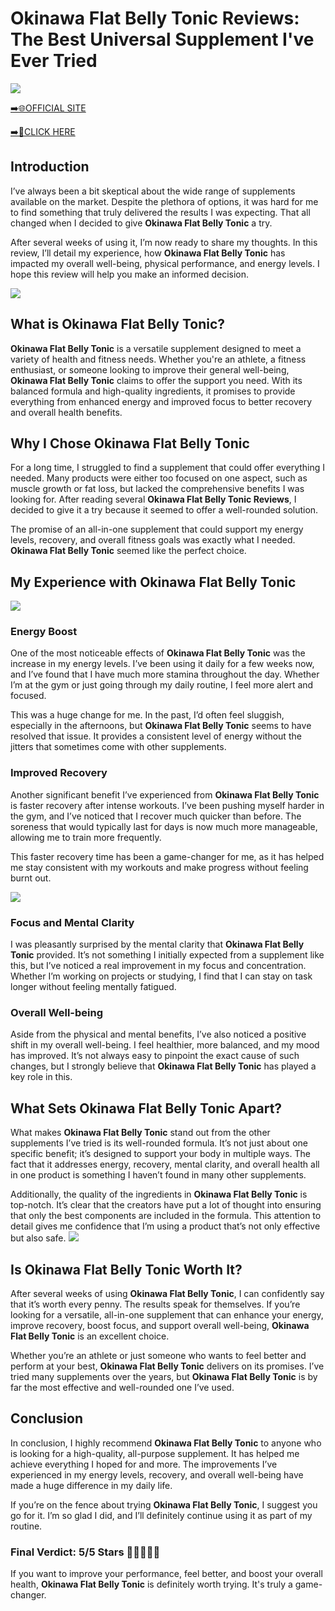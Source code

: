 # Okinawa Flat Belly Tonic Reviews: The Best Universal Supplement I've Ever Tried

[![](https://static.vecteezy.com/system/resources/thumbnails/019/896/014/small/buy-now-gradient-button-with-cart-symbol-buy-now-illustration-png.png)](https://edetoop.top/lander/sugarpreland-1/okinawa.html) 

[➡️🌐OFFICIAL SITE](https://edetoop.top/lander/sugarpreland-1/okinawa.html) 

[➡️🔗CLICK HERE](https://edetoop.top/lander/sugarpreland-1/okinawa.html) 


## Introduction

I’ve always been a bit skeptical about the wide range of supplements available on the market. Despite the plethora of options, it was hard for me to find something that truly delivered the results I was expecting. That all changed when I decided to give **Okinawa Flat Belly Tonic** a try.

After several weeks of using it, I’m now ready to share my thoughts. In this review, I’ll detail my experience, how **Okinawa Flat Belly Tonic** has impacted my overall well-being, physical performance, and energy levels. I hope this review will help you make an informed decision. 

[![](https://wallpapers.com/images/hd/red-order-now-button-udg4jcj4arvn8b0n-2.png)](https://edetoop.top/lander/sugarpreland-1/okinawa.html)  

## What is Okinawa Flat Belly Tonic?

**Okinawa Flat Belly Tonic** is a versatile supplement designed to meet a variety of health and fitness needs. Whether you're an athlete, a fitness enthusiast, or someone looking to improve their general well-being, **Okinawa Flat Belly Tonic** claims to offer the support you need. With its balanced formula and high-quality ingredients, it promises to provide everything from enhanced energy and improved focus to better recovery and overall health benefits.

## Why I Chose Okinawa Flat Belly Tonic

For a long time, I struggled to find a supplement that could offer everything I needed. Many products were either too focused on one aspect, such as muscle growth or fat loss, but lacked the comprehensive benefits I was looking for. After reading several **Okinawa Flat Belly Tonic Reviews**, I decided to give it a try because it seemed to offer a well-rounded solution.

The promise of an all-in-one supplement that could support my energy levels, recovery, and overall fitness goals was exactly what I needed. **Okinawa Flat Belly Tonic** seemed like the perfect choice.

## My Experience with Okinawa Flat Belly Tonic

[![](https://static.vecteezy.com/system/resources/thumbnails/019/896/014/small/buy-now-gradient-button-with-cart-symbol-buy-now-illustration-png.png)](https://edetoop.top/lander/sugarpreland-1/okinawa.html)

### Energy Boost

One of the most noticeable effects of **Okinawa Flat Belly Tonic** was the increase in my energy levels. I’ve been using it daily for a few weeks now, and I’ve found that I have much more stamina throughout the day. Whether I’m at the gym or just going through my daily routine, I feel more alert and focused.

This was a huge change for me. In the past, I’d often feel sluggish, especially in the afternoons, but **Okinawa Flat Belly Tonic** seems to have resolved that issue. It provides a consistent level of energy without the jitters that sometimes come with other supplements.

### Improved Recovery

Another significant benefit I’ve experienced from **Okinawa Flat Belly Tonic** is faster recovery after intense workouts. I’ve been pushing myself harder in the gym, and I’ve noticed that I recover much quicker than before. The soreness that would typically last for days is now much more manageable, allowing me to train more frequently.

This faster recovery time has been a game-changer for me, as it has helped me stay consistent with my workouts and make progress without feeling burnt out.

[![](https://wallpapers.com/images/hd/red-order-now-button-udg4jcj4arvn8b0n-2.png)](https://edetoop.top/lander/sugarpreland-1/okinawa.html)  

### Focus and Mental Clarity

I was pleasantly surprised by the mental clarity that **Okinawa Flat Belly Tonic** provided. It’s not something I initially expected from a supplement like this, but I’ve noticed a real improvement in my focus and concentration. Whether I’m working on projects or studying, I find that I can stay on task longer without feeling mentally fatigued.

### Overall Well-being

Aside from the physical and mental benefits, I’ve also noticed a positive shift in my overall well-being. I feel healthier, more balanced, and my mood has improved. It’s not always easy to pinpoint the exact cause of such changes, but I strongly believe that **Okinawa Flat Belly Tonic** has played a key role in this.

## What Sets Okinawa Flat Belly Tonic Apart?

What makes **Okinawa Flat Belly Tonic** stand out from the other supplements I’ve tried is its well-rounded formula. It’s not just about one specific benefit; it’s designed to support your body in multiple ways. The fact that it addresses energy, recovery, mental clarity, and overall health all in one product is something I haven’t found in many other supplements.

Additionally, the quality of the ingredients in **Okinawa Flat Belly Tonic** is top-notch. It’s clear that the creators have put a lot of thought into ensuring that only the best components are included in the formula. This attention to detail gives me confidence that I’m using a product that’s not only effective but also safe.
[![](https://static.vecteezy.com/system/resources/thumbnails/019/896/014/small/buy-now-gradient-button-with-cart-symbol-buy-now-illustration-png.png)](https://edetoop.top/lander/sugarpreland-1/okinawa.html)
## Is Okinawa Flat Belly Tonic Worth It?

After several weeks of using **Okinawa Flat Belly Tonic**, I can confidently say that it’s worth every penny. The results speak for themselves. If you’re looking for a versatile, all-in-one supplement that can enhance your energy, improve recovery, boost focus, and support overall well-being, **Okinawa Flat Belly Tonic** is an excellent choice.

Whether you’re an athlete or just someone who wants to feel better and perform at your best, **Okinawa Flat Belly Tonic** delivers on its promises. I’ve tried many supplements over the years, but **Okinawa Flat Belly Tonic** is by far the most effective and well-rounded one I’ve used.

## Conclusion

In conclusion, I highly recommend **Okinawa Flat Belly Tonic** to anyone who is looking for a high-quality, all-purpose supplement. It has helped me achieve everything I hoped for and more. The improvements I’ve experienced in my energy levels, recovery, and overall well-being have made a huge difference in my daily life.

If you’re on the fence about trying **Okinawa Flat Belly Tonic**, I suggest you go for it. I’m so glad I did, and I’ll definitely continue using it as part of my routine.

### Final Verdict: 5/5 Stars 🌟🌟🌟🌟🌟

If you want to improve your performance, feel better, and boost your overall health, **Okinawa Flat Belly Tonic** is definitely worth trying. It's truly a game-changer.
